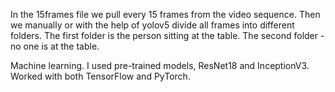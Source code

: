 In the 15frames file we pull every 15 frames from the video sequence. 
Then we manually or with the help of yolov5 divide all frames into different folders. 
The first folder is the person sitting at the table. The second folder - no one is at the table.

Machine learning. I used pre-trained models, ResNet18 and InceptionV3. Worked with both TensorFlow and PyTorch. 

